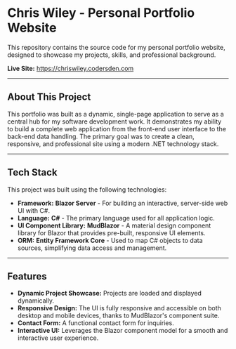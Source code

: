 # Chris Wiley - Personal Portfolio Website

This repository contains the source code for my personal portfolio website, designed to showcase my projects, skills, and professional background.

**Live Site:** <https://chriswiley.codersden.com>

---

## About This Project

This portfolio was built as a dynamic, single-page application to serve as a central hub for my software development work. It demonstrates my ability to build a complete web application from the front-end user interface to the back-end data handling. The primary goal was to create a clean, responsive, and professional site using a modern .NET technology stack.

---

## Tech Stack

This project was built using the following technologies:

* **Framework:** **Blazor Server** - For building an interactive, server-side web UI with C#.
* **Language:** **C#** - The primary language used for all application logic.
* **UI Component Library:** **MudBlazor** - A material design component library for Blazor that provides pre-built, responsive UI elements.
* **ORM:** **Entity Framework Core** - Used to map C# objects to data sources, simplifying data access and management.

---

## Features

* **Dynamic Project Showcase:** Projects are loaded and displayed dynamically.
* **Responsive Design:** The UI is fully responsive and accessible on both desktop and mobile devices, thanks to MudBlazor's component suite.
* **Contact Form:** A functional contact form for inquiries.
* **Interactive UI:** Leverages the Blazor component model for a smooth and interactive user experience.
